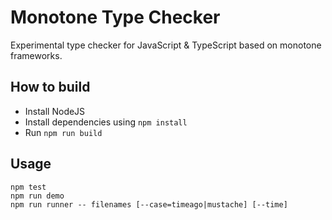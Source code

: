 Monotone Type Checker
=====================

Experimental type checker for JavaScript & TypeScript based on monotone frameworks.

How to build
------------
- Install NodeJS
- Install dependencies using `npm install`
- Run `npm run build`

Usage
-----
```
npm test
npm run demo
npm run runner -- filenames [--case=timeago|mustache] [--time]
```
